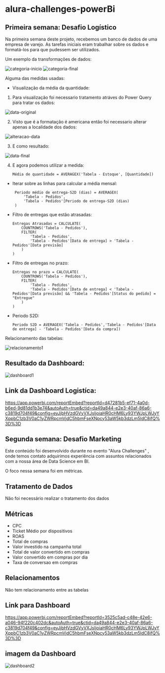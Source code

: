 # alura-challenges-powerBi


## Primeira semana: Desafio Logístico

Na primeira semana deste projeto, recebemos um banco de dados de uma empresa de varejo. As tarefas iniciais eram trabalhar sobre os dados e formatá-los para que pudessem ser utilizados.

Um exemplo da transformações de dados:

![categoria-inicio](./dados/semana1/imagem/categoria-inicio.png "Categoria antes")
![categoria-final](./dados/semana1/imagem/categoria-final.png "Categoria depois")

Alguma das medidas usadas:

* Visualização da média da quantidade:

1. Para visualização foi necessario tratamento atráves do Power Query para tratar os dados:

![data-original](./dados/semana1/imagem/data-original.png "data orignal")

2. Visto que é a formatação é americana então foi necessario alterar apenas a localidade dos dados:

![alteracao-data](./dados/semana1/imagem/alteracao-data.png "alteracao dos dados")

3. E como resultado:

![data-final](./dados/semana1/imagem/data-final.png "data final")

4. E agora podemos utilizar a medida:

    ```
    Média de quantidade = AVERAGEX('Tabela - Estoque', [Quantidade])  
    ```


*  Iterar sobre as linhas para calcular a média mensal:
   
   ```
    Periodo médio de entrega-S2D (dias) = AVERAGEX(
        'Tabela - Pedidos', 
        'Tabela - Pedidos'[Periodo de entrega-S2D (dias)
    )  
    ```
 
* Filtro de entregas que estão atrasadas: 

    ```
    Entregas Atrasadas = CALCULATE(
        COUNTROWS('Tabela - Pedidos'),
        FILTER(
            'Tabela - Pedidos', 
            'Tabela - Pedidos'[Data de entrega] > 'Tabela - Pedidos'[Data previsão]
        )
    )
    ```
    
* Filtro de entregas no prazo:

    ```
    Entregas no prazo = CALCULATE(
        COUNTROWS('Tabela - Pedidos'),
        FILTER(
            'Tabela - Pedidos', 
            'Tabela - Pedidos'[Data de entrega] < 'Tabela - Pedidos'[Data previsão] && 'Tabela - Pedidos'[Status do pedido] = "Entregue"
        )
    )
    ```
    
* Periodo S2D:

    ```
    Periodo S2D = AVERAGEX('Tabela - Pedidos','Tabela - Pedidos'[Data de entrega] - 'Tabela - Pedidos'[Data da compra])
    ```
Relacionamento das tabelas:

![relacionamento1](./dados/semana1/imagem/relacionamento1.png "Relacionamento")
  
## Resultado da Dashboard:

![dashboard1](./dados/semana1/imagem/dashboard-logistica.png "Dashboard Logistica")
  
## Link da Dashboard Logistíca:
https://app.powerbi.com/reportEmbed?reportId=d47281b5-ef71-4a0d-b6ed-9d81dd1b3e74&autoAuth=true&ctid=da49a844-e2e3-40af-86a6-c3819d704f49&config=eyJjbHVzdGVyVXJsIjoiaHR0cHM6Ly93YWJpLWJyYXppbC1zb3V0aC1yZWRpcmVjdC5hbmFseXNpcy53aW5kb3dzLm5ldC8ifQ%3D%3D


## Segunda semana: Desafio Marketing
Este conteúdo foi desenvolvido durante no evento "Alura Challenges" , onde temos contato adquirimos experiência com assuntos relacionados com a nossa área de Data Science em BI. 

O foco nessa semana foi em métricas.


## Tratamento de Dados

Não foi necessário realizar o tratamento dos dados

## Métricas 

* CPC
* Ticket Médio por dispositivos
* ROAS
* Total de compras 
* Valor investido na campanha total
* Total de valor convertido em compras
* Valor convertido em compras por dia
* Taxa de conversao em compras 

## Relacionamentos
Não tem relacionamento entre as tabelas

## Link para Dashboard

https://app.powerbi.com/reportEmbed?reportId=3525c5ad-c48e-42e6-a046-94f220c402dc&autoAuth=true&ctid=da49a844-e2e3-40af-86a6-c3819d704f49&config=eyJjbHVzdGVyVXJsIjoiaHR0cHM6Ly93YWJpLWJyYXppbC1zb3V0aC1yZWRpcmVjdC5hbmFseXNpcy53aW5kb3dzLm5ldC8ifQ%3D%3D

## imagem da Dashboard

![dashboard2](./semana2/imagem/dashboard-marketing.png "Dashboard Marketing")
